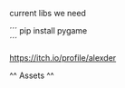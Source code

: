 current libs we need 

´´´
pip install pygame   
´´´


https://itch.io/profile/alexder

^^ Assets ^^
